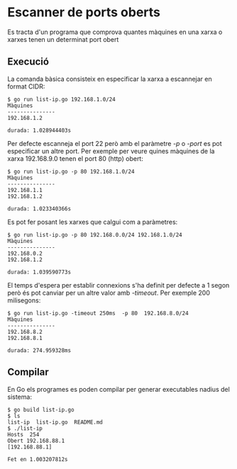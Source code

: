 Escanner de ports oberts
=============================
Es tracta d'un programa que comprova quantes màquines en una xarxa o xarxes tenen un determinat port obert

Execució
----------------
La comanda bàsica consisteix en especificar la xarxa a escannejar en format CIDR: 

    $ go run list-ip.go 192.168.1.0/24
    Màquines
    ---------------
    192.168.1.2

    durada: 1.028944403s

Per defecte escanneja el port 22 però amb el paràmetre *-p* o *-port* es pot especificar un altre port. Per exemple per veure quines màquines de la xarxa 192.168.9.0 tenen el port 80 (http) obert:

    $ go run list-ip.go -p 80 192.168.1.0/24 
    Màquines
    ---------------
    192.168.1.1
    192.168.1.2

    durada: 1.023340366s

Es pot fer posant les xarxes que calgui com a paràmetres: 

    $ go run list-ip.go -p 80 192.168.0.0/24 192.168.1.0/24
    Màquines
    ---------------
    192.168.0.2
    192.168.1.2

    durada: 1.039590773s

El temps d'espera per establir connexions s'ha definit per defecte a 1 segon però és pot canviar per un altre valor amb *-timeout*. Per exemple 200 milisegons: 

    $ go run list-ip.go -timeout 250ms  -p 80  192.168.8.0/24                             
    Màquines 
    ---------------    
    192.168.8.2    
    192.168.8.1    
    
    durada: 274.959328ms


Compilar
----------
En Go els programes es poden compilar per generar executables nadius del sistema:

    $ go build list-ip.go 
    $ ls
    list-ip  list-ip.go  README.md
    $ ./list-ip 
    Hosts  254
    Obert 192.168.88.1
    [192.168.88.1]

    Fet en 1.003207812s

